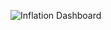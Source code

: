 ![Inflation Dashboard](https://github.com/mlamichhane1/US-Inflation-Trend-Analyzer/blob/main/inflation_dashboard.png)

